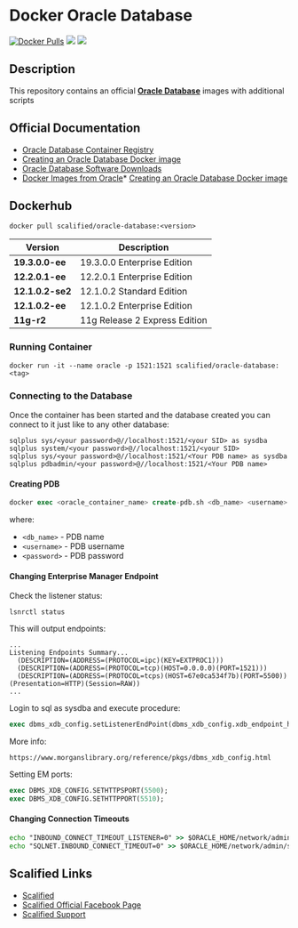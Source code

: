 # Docker Oracle Database

[![Docker Pulls](https://img.shields.io/docker/pulls/scalified/oracle-database.svg)](https://hub.docker.com/r/scalified/oracle-database)
[![](https://images.microbadger.com/badges/image/scalified/oracle-database.svg)](https://microbadger.com/images/scalified/oracle-database)
[![](https://images.microbadger.com/badges/version/scalified/oracle-database.svg)](https://microbadger.com/images/scalified/oracle-database)

## Description

This repository contains an official [**Oracle Database**](https://container-registry.oracle.com/ords/f?p=113:4:113443227637136:::4:P4_REPOSITORY,AI_REPOSITORY,AI_REPOSITORY_NAME,P4_REPOSITORY_NAME,P4_EULA_ID,P4_BUSINESS_AREA_ID:9,9,Oracle%20Database%20Enterprise%20Edition,Oracle%20Database%20Enterprise%20Edition,1,0&cs=3ngPvo9IXPi_O4ZXhv09DqTdDeSyjEdM9Bllql6pu2wJzhQdAu8XltTmhgof2DCjvAGrBWeSfyWTMj3xRtT3yQw) images with additional scripts

## Official Documentation

* [Oracle Database Container Registry](https://container-registry.oracle.com/ords/f?p=113:4:113443227637136:::4:P4_REPOSITORY,AI_REPOSITORY,AI_REPOSITORY_NAME,P4_REPOSITORY_NAME,P4_EULA_ID,P4_BUSINESS_AREA_ID:9,9,Oracle%20Database%20Enterprise%20Edition,Oracle%20Database%20Enterprise%20Edition,1,0&cs=3ngPvo9IXPi_O4ZXhv09DqTdDeSyjEdM9Bllql6pu2wJzhQdAu8XltTmhgof2DCjvAGrBWeSfyWTMj3xRtT3yQw)
* [Creating an Oracle Database Docker image](https://blogs.oracle.com/developer/entry/creating_and_oracle_database_docker)
* [Oracle Database Software Downloads](http://www.oracle.com/technetwork/database/enterprise-edition/downloads/index.html)
* [Docker Images from Oracle](https://github.com/oracle/docker-images)* [Creating an Oracle Database Docker image](https://blogs.oracle.com/developer/entry/creating_and_oracle_database_docker)

## Dockerhub

`docker pull scalified/oracle-database:<version>`

| Version                     | Description                   |
|-----------------------------|-------------------------------|
| **19.3.0.0-ee**             | 19.3.0.0 Enterprise Edition   |
| **12.2.0.1-ee**             | 12.2.0.1 Enterprise Edition   |
| **12.1.0.2-se2**            | 12.1.0.2 Standard Edition     |
| **12.1.0.2-ee**             | 12.1.0.2 Enterprise Edition   |
| **11g-r2**                  | 11g Release 2 Express Edition |

### Running Container

`docker run -it --name oracle -p 1521:1521 scalified/oracle-database:<tag>`

### Connecting to the Database

Once the container has been started and the database created you can connect to it just like to any other database:

```
sqlplus sys/<your password>@//localhost:1521/<your SID> as sysdba
sqlplus system/<your password>@//localhost:1521/<your SID>
sqlplus sys/<your password>@//localhost:1521/<Your PDB name> as sysdba
sqlplus pdbadmin/<your password>@//localhost:1521/<Your PDB name>
```

#### Creating PDB

```sql
docker exec <oracle_container_name> create-pdb.sh <db_name> <username> <password>
```

where:

* `<db_name>` - PDB name
* `<username>` - PDB username
* `<password>` - PDB password

#### Changing Enterprise Manager Endpoint

Check the listener status:

`lsnrctl status`

This will output endpoints:

```
...
Listening Endpoints Summary...
  (DESCRIPTION=(ADDRESS=(PROTOCOL=ipc)(KEY=EXTPROC1)))
  (DESCRIPTION=(ADDRESS=(PROTOCOL=tcp)(HOST=0.0.0.0)(PORT=1521)))
  (DESCRIPTION=(ADDRESS=(PROTOCOL=tcps)(HOST=67e0ca534f7b)(PORT=5500))(Presentation=HTTP)(Session=RAW))
...
```

Login to sql as sysdba and execute procedure:

```sql
exec dbms_xdb_config.setListenerEndPoint(dbms_xdb_config.xdb_endpoint_http2, '67e0ca534f7b', 5500, dbms_xdb_config.xdb_protocol_tcp);
```

More info:
```
https://www.morganslibrary.org/reference/pkgs/dbms_xdb_config.html
```

Setting EM ports:

```sql
exec DBMS_XDB_CONFIG.SETHTTPSPORT(5500);
exec DBMS_XDB_CONFIG.SETHTTPPORT(5510);
```

#### Changing Connection Timeouts

```cmd
echo "INBOUND_CONNECT_TIMEOUT_LISTENER=0" >> $ORACLE_HOME/network/admin/listener.ora
echo "SQLNET.INBOUND_CONNECT_TIMEOUT=0" >> $ORACLE_HOME/network/admin/sqlnet.ora
```

## Scalified Links

* [Scalified](http://www.scalified.com)
* [Scalified Official Facebook Page](https://www.facebook.com/scalified)
* <a href="mailto:info@scalified.com?subject=[Oracle Docker Image]: Proposals And Suggestions">Scalified Support</a>

